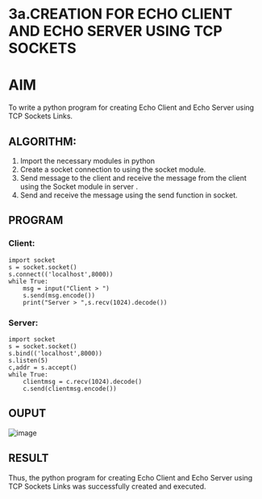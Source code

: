 # 3a.CREATION FOR ECHO CLIENT AND ECHO SERVER USING TCP SOCKETS
# AIM
To write a python program for creating Echo Client and Echo Server using TCP
Sockets Links.
## ALGORITHM:
1. Import the necessary modules in python
2. Create a socket connection to using the socket module.
3. Send message to the client and receive the message from the client using the Socket module in
 server .
4. Send and receive the message using the send function in socket.
## PROGRAM
### Client:
```
import socket
s = socket.socket()
s.connect(('localhost',8000))
while True:
    msg = input("Client > ")
    s.send(msg.encode())
    print("Server > ",s.recv(1024).decode())
```
### Server:
```
import socket
s = socket.socket()
s.bind(('localhost',8000))
s.listen(5)
c,addr = s.accept()
while True:
    clientmsg = c.recv(1024).decode()
    c.send(clientmsg.encode())
```

## OUPUT
![image](https://github.com/Bharathraj2006/3a.Sockets_Creation_for_Echo_Client_and_Echo_Server/assets/152376845/fc994cbf-3d0c-4702-ba46-e989d25dacbe)

## RESULT
Thus, the python program for creating Echo Client and Echo Server using TCP Sockets Links 
was successfully created and executed.
